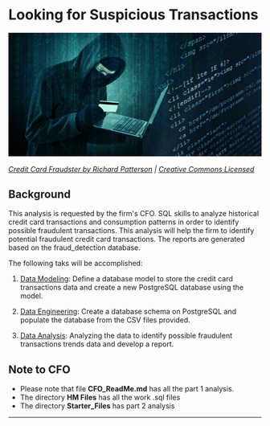 # Looking for Suspicious Transactions

![Credit card fraudster](Images/credit_card_fraudster.jpg) 

*[Credit Card Fraudster by Richard Patterson](https://www.flickr.com/photos/136770128@N07/42252105582/) | [Creative Commons Licensed](https://creativecommons.org/licenses/by/2.0/)*

## Background

This analysis is requested by the firm's CFO. SQL skills to analyze historical credit card transactions and consumption patterns in order to identify possible fraudulent transactions. This analysis will help the firm to identify potential fraudulent credit card transactions. The reports are generated based on the fraud_detection database.

The following taks will be accomplished:

1. [Data Modeling](#Data-Modeling):
        Define a database model to store the credit card transactions data and create a new PostgreSQL database using the model.

2. [Data Engineering](#Data-Engineering): 
        Create a database schema on PostgreSQL and populate the database from the CSV files provided.

3. [Data Analysis](#Data-Analysis): 
        Analyzing the data to identify possible fraudulent transactions trends data and develop a report.



## Note to CFO
  - Please note that file **CFO_ReadMe.md** has all the part 1 analysis. 
  - The directory **HM Files** has all the work .sql files
  - The directory **Starter_Files** has part 2 analysis




---
